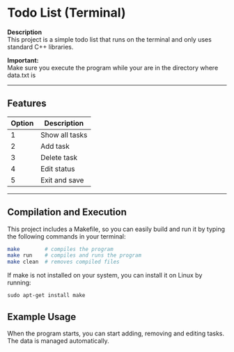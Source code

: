 # Todo List (Terminal)

**Description**  
This project is a simple todo list that runs on the terminal and only uses standard C++ libraries.  

**Important:**  
Make sure you execute the program while your are in the directory where data.txt is

---

## Features

| Option | Description                  |
|--------|------------------------------|
| 1      | Show all tasks               |
| 2      | Add task                     |
| 3      | Delete task                  |
| 4      | Edit status                  |
| 5      | Exit and save                |

---

## Compilation and Execution

This project includes a Makefile, so you can easily build and run it by typing the following commands in your terminal:

```bash
make        # compiles the program
make run    # compiles and runs the program
make clean  # removes compiled files
````

If make is not installed on your system, you can install it on Linux by running:

```
sudo apt-get install make
```

## Example Usage
When the program starts, you can start adding, removing and editing tasks. The data is managed automatically.
